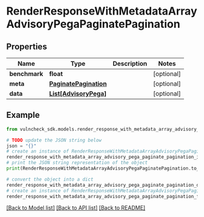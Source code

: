 # RenderResponseWithMetadataArrayAdvisoryPegaPaginatePagination


## Properties

Name | Type | Description | Notes
------------ | ------------- | ------------- | -------------
**benchmark** | **float** |  | [optional] 
**meta** | [**PaginatePagination**](PaginatePagination.md) |  | [optional] 
**data** | [**List[AdvisoryPega]**](AdvisoryPega.md) |  | [optional] 

## Example

```python
from vulncheck_sdk.models.render_response_with_metadata_array_advisory_pega_paginate_pagination import RenderResponseWithMetadataArrayAdvisoryPegaPaginatePagination

# TODO update the JSON string below
json = "{}"
# create an instance of RenderResponseWithMetadataArrayAdvisoryPegaPaginatePagination from a JSON string
render_response_with_metadata_array_advisory_pega_paginate_pagination_instance = RenderResponseWithMetadataArrayAdvisoryPegaPaginatePagination.from_json(json)
# print the JSON string representation of the object
print(RenderResponseWithMetadataArrayAdvisoryPegaPaginatePagination.to_json())

# convert the object into a dict
render_response_with_metadata_array_advisory_pega_paginate_pagination_dict = render_response_with_metadata_array_advisory_pega_paginate_pagination_instance.to_dict()
# create an instance of RenderResponseWithMetadataArrayAdvisoryPegaPaginatePagination from a dict
render_response_with_metadata_array_advisory_pega_paginate_pagination_from_dict = RenderResponseWithMetadataArrayAdvisoryPegaPaginatePagination.from_dict(render_response_with_metadata_array_advisory_pega_paginate_pagination_dict)
```
[[Back to Model list]](../README.md#documentation-for-models) [[Back to API list]](../README.md#documentation-for-api-endpoints) [[Back to README]](../README.md)


